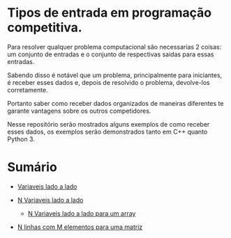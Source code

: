 # Tipos de entrada em programação competitiva.

Para resolver qualquer problema computacional são necessarias 2 coisas: um conjunto de entradas e o conjunto de respectivas saidas para essas entradas.

Sabendo disso é notável que um problema, principalmente para iniciantes, é receber esses dados e, depois de resolvido o problema, devolve-los corretamente.


Portanto saber como receber dados organizados de maneiras diferentes te garante vantagens sobre os outros competidores.

Nesse repositório serão mostrados alguns exemplos de como receber esses dados, os exemplos serão demonstrados tanto em C++ quanto Python 3.

# Sumário

* [Variaveis lado a lado](side_a_side/readme.md)

* [N Variaveis lado a lado](Nside_a_side/readme.md)
    * [N Variaveis lado a lado para um array](Nside_a_side_Array/readme.md)

* [N linhas com M elementos para uma matriz](NMside_a_side_Matrix/readme.md)